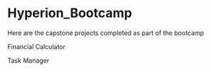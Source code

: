 # Hyperion_Bootcamp

Here are the capstone projects completed as part of the bootcamp

Financial Calculator 

Task Manager 
